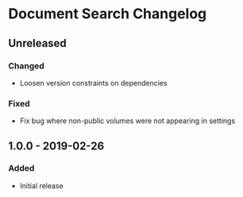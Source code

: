 # Document Search Changelog

## Unreleased
### Changed
- Loosen version constraints on dependencies

### Fixed
- Fix bug where non-public volumes were not appearing in settings

## 1.0.0 - 2019-02-26
### Added
- Initial release
